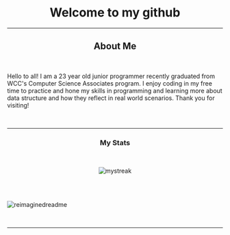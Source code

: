 <div name = "rootContainer">
  <div name="welcome_tab">
    <h1 align="center">Welcome to my github</h1>
    <hr>
  </div> 
  <div name="aboutMeContainer">
    <h2 align="center"> About Me</h2>
    <br>
    <p>Hello to all! I am a 23 year old junior programmer recently graduated from WCC's Computer Science Associates program. I enjoy coding in my free time to practice and hone my skills in programming and learning more about data structure and how they reflect in real world scenarios. Thank you for visiting! </p>
    <br>
    <p align="center"></p>
    <hr>
  </div>
  <div name= "statsContainer">
    <h3 align="center">My Stats</h3>
    <br>
    <p align="center"><img src="https://github-readme-streak-stats.herokuapp.com/?user=crI0zee&theme=tokyonight" alt="mystreak"/></p>
    <br>
    <br>
    <p><img src="https://myreadme.vercel.app/api/embed/CrI0zee?panels=userstatistics,toprepositories,toplanguages,commitgraph" alt="reimaginedreadme"/></p>
    <br>
    <hr>
  </div>
  

</div>

